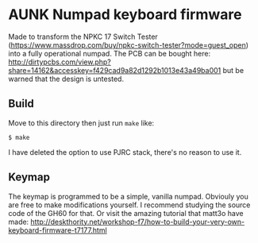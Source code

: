AUNK Numpad keyboard firmware
=============================
Made to transform the NPKC 17 Switch Tester (https://www.massdrop.com/buy/npkc-switch-tester?mode=guest_open) into a fully operational numpad. The PCB can be bought here: http://dirtypcbs.com/view.php?share=14162&accesskey=f429cad9a82d1292b1013e43a49ba001 but be warned that the design is untested.

## Build
Move to this directory then just run `make` like:

    $ make

I have deleted the option to use PJRC stack, there's no reason to use it.


## Keymap
The keymap is programmed to be a simple, vanilla numpad. Obviouly you are free to make modifications yourself. I recommend studying the source code of the GH60 for that. Or visit the amazing tutorial that matt3o have made: http://deskthority.net/workshop-f7/how-to-build-your-very-own-keyboard-firmware-t7177.html
